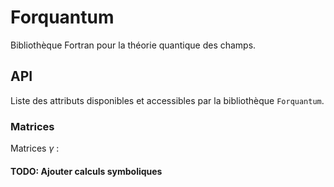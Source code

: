 # Forquantum

Bibliothèque Fortran pour la théorie quantique des champs.

## API

Liste des attributs disponibles et accessibles par la bibliothèque `Forquantum`.

### Matrices

Matrices $\gamma$ :


#### TODO: Ajouter calculs symboliques
